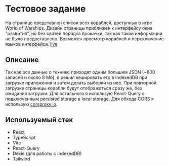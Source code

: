 
# Тестовое задание

На странице представлен список всех кораблей, доступных в игре World of Warships. Дизайн страницы приближен к интерфейсу окна "развития", но без связей порядка прокачки, так как такой информации не было предоставлено. Возможен просмотр кораблей и переключение языков интерфейса.
[live](https://aimmlegate.github.io/ships/)
## Описание
Так как все данные о технике приходят одним большим JSON (~800 записей и около 8 Мб), я решил кешировать его в IndexedDB при загрузке приложения и затем делать выборки из нее. При повторной загрузке страницы корабли будут отображаться сразу же, без ожидания загрузки. Для остального я использую React-Query с подключенным persisted storage в local storage. Для обхода CORS я использую [corsproxy.io](https://corsproxy.io/).

##  Используемый стек
-   React
-  	TypeScript
-   Vite
-   React-Query
-   Dexie (для работы с IndexedDB)
-   Tailwind

